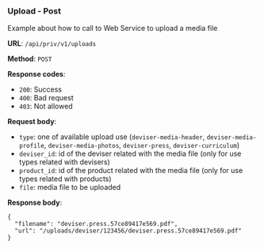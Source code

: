 ### Upload - Post

Example about how to call to Web Service to upload a media file

**URL**: `/api/priv/v1/uploads`

**Method**: `POST`

**Response codes**: 
* `200`: Success
* `400`: Bad request
* `403`: Not allowed
  
**Request body**: 
* `type`: one of available upload use (`deviser-media-header`, `deviser-media-profile`, `deviser-media-photos`, `deviser-press`, `deviser-curriculum`)
* `deviser_id`: id of the deviser related with the media file (only for use types related with devisers) 
* `product_id`: id of the product related with the media file (only for use types related with products)
* `file`: media file to be uploaded
 
**Response body**:
```
{
  "filename": "deviser.press.57ce89417e569.pdf",
  "url": "/uploads/deviser/123456/deviser.press.57ce89417e569.pdf"
}
```    